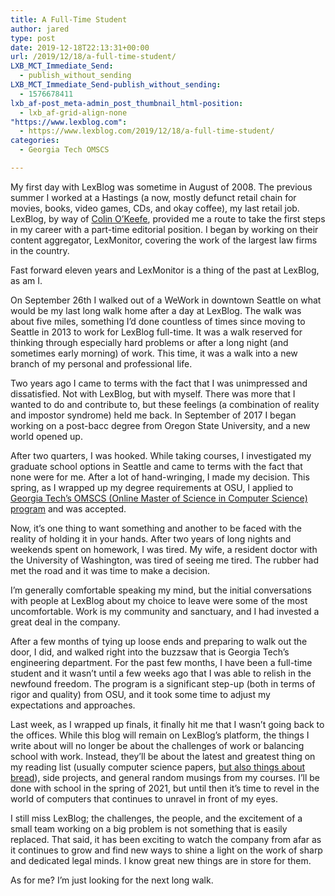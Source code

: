 ```yaml
---
title: A Full-Time Student
author: jared
type: post
date: 2019-12-18T22:13:31+00:00
url: /2019/12/18/a-full-time-student/
LXB_MCT_Immediate_Send:
  - publish_without_sending
LXB_MCT_Immediate_Send-publish_without_sending:
  - 1576678411
lxb_af-post_meta-admin_post_thumbnail_html-position:
  - lxb_af-grid-align-none
"https://www.lexblog.com":
  - https://www.lexblog.com/2019/12/18/a-full-time-student/
categories:
  - Georgia Tech OMSCS

---
```

My first day with LexBlog was sometime in August of 2008. The previous summer I worked at a Hastings (a now, mostly defunct retail chain for movies, books, video games, CDs, and okay coffee), my last retail job. LexBlog, by way of [Colin O&#8217;Keefe][1], provided me a route to take the first steps in my career with a part-time editorial position. I began by working on their content aggregator, LexMonitor, covering the work of the largest law firms in the country.

Fast forward eleven years and LexMonitor is a thing of the past at LexBlog, as am I.

On September 26th I walked out of a WeWork in downtown Seattle on what would be my last long walk home after a day at LexBlog. The walk was about five miles, something I&#8217;d done countless of times since moving to Seattle in 2013 to work for LexBlog full-time. It was a walk reserved for thinking through especially hard problems or after a long night (and sometimes early morning) of work. This time, it was a walk into a new branch of my personal and professional life.

<!--more-->

Two years ago I came to terms with the fact that I was unimpressed and dissatisfied. Not with LexBlog, but with myself. There was more that I wanted to do and contribute to, but these feelings (a combination of reality and impostor syndrome) held me back. In September of 2017 I began working on a post-bacc degree from Oregon State University, and a new world opened up.

After two quarters, I was hooked. While taking courses, I investigated my graduate school options in Seattle and came to terms with the fact that none were for me. After a lot of hand-wringing, I made my decision. This spring, as I wrapped up my degree requirements at OSU, I applied to [Georgia Tech&#8217;s OMSCS (Online Master of Science in Computer Science) program][2] and was accepted.

Now, it&#8217;s one thing to want something and another to be faced with the reality of holding it in your hands. After two years of long nights and weekends spent on homework, I was tired. My wife, a resident doctor with the University of Washington, was tired of seeing me tired. The rubber had met the road and it was time to make a decision.

I&#8217;m generally comfortable speaking my mind, but the initial conversations with people at LexBlog about my choice to leave were some of the most uncomfortable. Work is my community and sanctuary, and I had invested a great deal in the company.

After a few months of tying up loose ends and preparing to walk out the door, I did, and walked right into the buzzsaw that is Georgia Tech&#8217;s engineering department. For the past few months, I have been a full-time student and it wasn&#8217;t until a few weeks ago that I was able to relish in the newfound freedom. The program is a significant step-up (both in terms of rigor and quality) from OSU, and it took some time to adjust my expectations and approaches.

Last week, as I wrapped up finals, it finally hit me that I wasn&#8217;t going back to the offices. While this blog will remain on LexBlog&#8217;s platform, the things I write about will no longer be about the challenges of work or balancing school with work. Instead, they&#8217;ll be about the latest and greatest thing on my reading list (usually computer science papers, [but also things about bread][3]), side projects, and general random musings from my courses. I&#8217;ll be done with school in the spring of 2021, but until then it&#8217;s time to revel in the world of computers that continues to unravel in front of my eyes.

I still miss LexBlog; the challenges, the people, and the excitement of a small team working on a big problem is not something that is easily replaced. That said, it has been exciting to watch the company from afar as it continues to grow and find new ways to shine a light on the work of sharp and dedicated legal minds. I know great new things are in store for them.

As for me? I&#8217;m just looking for the next long walk.

 [1]: https://twitter.com/colinokeefe
 [2]: http://www.omscs.gatech.edu/home
 [3]: https://www.amazon.com/Tartine-Bread-Chad-Robertson/dp/0811870413/
